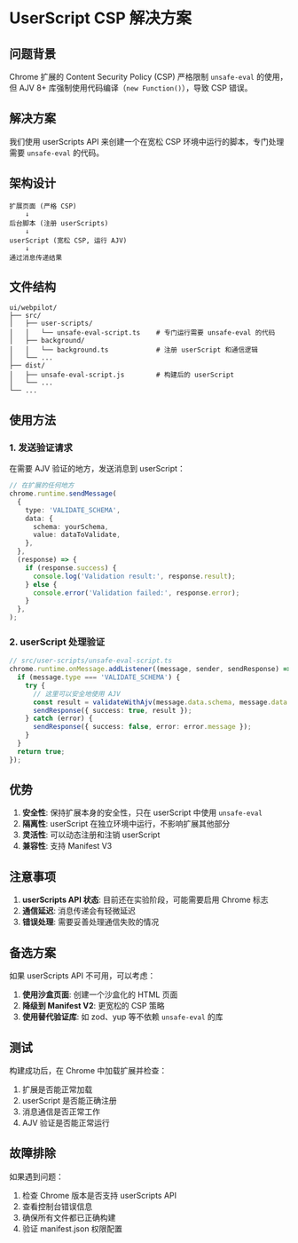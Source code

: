 # UserScript CSP 解决方案

## 问题背景

Chrome 扩展的 Content Security Policy (CSP) 严格限制 `unsafe-eval` 的使用，但 AJV 8+ 库强制使用代码编译（`new Function()`），导致 CSP 错误。

## 解决方案

我们使用 userScripts API 来创建一个在宽松 CSP 环境中运行的脚本，专门处理需要 `unsafe-eval` 的代码。

## 架构设计

```
扩展页面 (严格 CSP)
    ↓
后台脚本 (注册 userScripts)
    ↓
userScript (宽松 CSP, 运行 AJV)
    ↓
通过消息传递结果
```

## 文件结构

```
ui/webpilot/
├── src/
│   ├── user-scripts/
│   │   └── unsafe-eval-script.ts    # 专门运行需要 unsafe-eval 的代码
│   ├── background/
│   │   └── background.ts            # 注册 userScript 和通信逻辑
│   └── ...
├── dist/
│   ├── unsafe-eval-script.js        # 构建后的 userScript
│   └── ...
└── ...
```

## 使用方法

### 1. 发送验证请求

在需要 AJV 验证的地方，发送消息到 userScript：

```typescript
// 在扩展的任何地方
chrome.runtime.sendMessage(
  {
    type: 'VALIDATE_SCHEMA',
    data: {
      schema: yourSchema,
      value: dataToValidate,
    },
  },
  (response) => {
    if (response.success) {
      console.log('Validation result:', response.result);
    } else {
      console.error('Validation failed:', response.error);
    }
  },
);
```

### 2. userScript 处理验证

```typescript
// src/user-scripts/unsafe-eval-script.ts
chrome.runtime.onMessage.addListener((message, sender, sendResponse) => {
  if (message.type === 'VALIDATE_SCHEMA') {
    try {
      // 这里可以安全地使用 AJV
      const result = validateWithAjv(message.data.schema, message.data.value);
      sendResponse({ success: true, result });
    } catch (error) {
      sendResponse({ success: false, error: error.message });
    }
  }
  return true;
});
```

## 优势

1. **安全性**: 保持扩展本身的安全性，只在 userScript 中使用 `unsafe-eval`
2. **隔离性**: userScript 在独立环境中运行，不影响扩展其他部分
3. **灵活性**: 可以动态注册和注销 userScript
4. **兼容性**: 支持 Manifest V3

## 注意事项

1. **userScripts API 状态**: 目前还在实验阶段，可能需要启用 Chrome 标志
2. **通信延迟**: 消息传递会有轻微延迟
3. **错误处理**: 需要妥善处理通信失败的情况

## 备选方案

如果 userScripts API 不可用，可以考虑：

1. **使用沙盒页面**: 创建一个沙盒化的 HTML 页面
2. **降级到 Manifest V2**: 更宽松的 CSP 策略
3. **使用替代验证库**: 如 zod、yup 等不依赖 `unsafe-eval` 的库

## 测试

构建成功后，在 Chrome 中加载扩展并检查：

1. 扩展是否能正常加载
2. userScript 是否能正确注册
3. 消息通信是否正常工作
4. AJV 验证是否能正常运行

## 故障排除

如果遇到问题：

1. 检查 Chrome 版本是否支持 userScripts API
2. 查看控制台错误信息
3. 确保所有文件都已正确构建
4. 验证 manifest.json 权限配置
